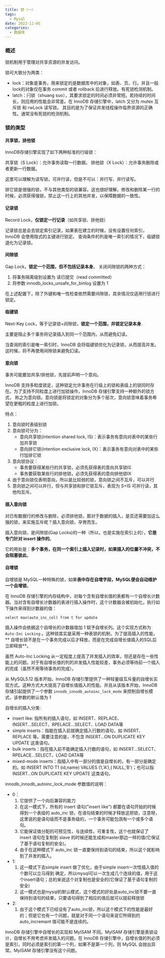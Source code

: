 ```yaml
---
title: 锁（一）
tags:
  - Mysql
date: 2022-11-05
categories:
  - 数据库
---
```


### 概述

锁机制用于管理对共享资源的并发访问。

锁可大致分为两类：

- lock：对象是事务，用来锁定的是数据库中的对象，如表、页、行。并且一般lock的对象仅在事务 commit 或者 rollback 后进行释放。有死锁检测机制。
- latch：闩锁（shuang suo），其要求锁定的时间必须非常短。若持续的时间长，则应用的性能会非常差。在 InnoDB 存储引擎中，latch 又分为
  mutex 互斥锁 和 rwLock 读写锁。
  其目的是为了保证并发线程操作临界资源的正确性。通常没有死锁的检测机制。

### 锁的类型

#### 共享锁，排他锁

InnoDB存储引擎实现了如下两种标准的行级锁：

共享锁（S Lock）：允许事务读取一行数据。
排他锁（X Lock）：允许事务删除或者更新一行数据。

这里可以理解为读写锁，可并行读，但是不可以：并行写、并行读写。

排它锁是很强的锁，不与其他类型的锁兼容。这也很好理解，修改和删除某一行的时候，必须获得强锁，禁止这一行上的其他并发，以保障数据的一致性。

#### 记录锁

Record Lock，**仅锁定一行记录**（如共享锁、排他锁）

记录锁总是会去锁定索引记录，如果表在建立的时候，没有设置任何索引，InnoDB 会使用隐式的主键进行锁定。
查询条件的列是唯一索引的情况下，临键锁退化为记录锁。

#### 间隙锁

Gap Lock，**锁定一个范围，但不包括记录本身**。
关闭间隙锁的两种方式：

1. 将事务隔离级别设置为 读已提交（read committed）
2. 将参数 innodb_locks_unsafe_for_binlog 设置为 1

在上述配置下，除了外键和唯一性检查依然需要间隙锁，其余情况仅适用行锁进行锁定。

#### 临键锁

Next-Key Lock，等于记录锁+间隙锁，**锁定一个范围，并锁定记录本身**.

主要是阻止多个事务将记录插入到同一个范围内，从而避免幻读。

当查询的索引是唯一索引时，InnoDB 会将临键锁优化为记录锁，从而提高并发。这时候，将不再使用间隙锁来避免幻读。

#### 意向锁

事务可能要加共享/排他锁，先提前声明一个意向。

InnoDB 支持多粒度锁定，这种锁定允许事务在行级上的锁和表级上的锁同时存在。为了支持不同粒度上进行加锁操作，InnoDB
存储引擎支持一种额外的锁方式，
称之为意向锁。意向锁是将锁定的对象分为多个层次，意向锁意味着事务希望在更粗的粒度上进行加锁。

特点：

1. 意向锁时表级别锁
2. 意向锁可分为：
    - 意向共享锁(intention shared lock, IS)：表示事务有意向对表中的某些行加共享锁
    - 意向排它锁(intention exclusive lock, IX)：表示事务有意向对表中的某些行加排它锁
3. 意向锁协议：
    - 事务要获得某些行的共享锁，必须先获得表的意向共享锁IS
    - 事务要获取某些行的排他锁，必须先获得表的意向排他锁IX
4. 由于意向锁仅表明意向，所以是比较弱的锁，意向锁之间不互斥，可以并行
5. 意向锁之间可以并行，但与共享锁和排它锁互斥，表现为 S+IS 可并行读，其他均互斥。

#### 插入意向锁

对已有数据行的修改与删除，必须排他锁，那对于数据的插入，是否还需要加这么强的锁，来实施互斥呢？插入意向锁，孕育而生。

插入意向锁，是间隙锁(Gap Locks)的一种（所以，也是实施在索引上的），**它是专门针对 insert 操作的**。

它的用处是：**多个事务，在同一个索引上插入记录时，如果插入的位置不冲突，不会阻塞彼此**。

#### 自增锁

自增锁是 MySQL一种特殊的锁，如果**表中存在自增字段，MySQL便会自动维护一个自增锁**。

在 InnoDB 存储引擎的内存结构中，对每个含有自增长值的表都有一个自增长计数器。当对含有自增长计数器的表进行插入操作时，这个计数器会被初始化，执行如下操作来得到计数器的值：

`select max(auto_inc_col) from t for update`

插入操作会依据这个自增长的计数器值加 1 赋予自增长列。这个实现方式称为 `Auto-Inc Locking`
。这种锁其实是采用一种表锁的机制，为了提高插入的性能，**
自增长锁不是在一个事务完成以后才释放，而是在完成自增长值插入的SQL后立即释放**。

虽然 Auto-Inc Locking 从一定程度上提高了并发插入的效率，但还是存在一些性能上的问题。对于有自增长值的列的并发插入性能较差，事务必须等待前一个插入的完成（虽然不用等待事务的完成）。

从 MySQL5.12 版本开始，InnoDB 存储引擎提供了一种轻量级互斥量的自增长实现方式。这种方式大大提高了自增长值插入的性能。并且从该版本开始，InnoDB
存储引起提供了一个参数 `innodb_innodb_autoinc_lock_mode` 来控制自增长模式，该参数的默认值为 1

自增长的插入分类:

- insert like: 指所有的插入语句，如 INSERT、REPLACE、INSERT...SELECT、RPELACE...SELECT、LOAD DATA等
- simple inserts：指能在插入前就确定插入行数的语句，如 INSERT、REPLACE 等。需要注意的是，不包含 INSERT...ON DUPLICATE KEY
  UPDATE 这类语句。
- bulk inserts：指在插入前不能确定插入行数的语句，如 INSERT...SELECT、RPELACE...SELECT、LOAD DATA等
- mixed-mode inserts：指插入中有一部分的值是自增长的，有一部分是确定的。如 INSERT INTO T1 (id,name) VALUES (1,'A'),(
  NULL,'B')；也可以指 INSERT...ON DUPLICATE KEY UPDATE 这类语句。

innodb_innodb_autoinc_lock_mode 参数值的说明：

- 0：
    1. 它提供了一个向后兼容的能力
    2. 在这一模式下，所有的 insert 语句("insert like") 都要在语句开始的时候得到一个表级的 auto_inc
       锁，在语句结束的时候才释放这把锁，注意呀，这里说的是语句级而不是事务级的，一个事务可能包涵有一个或多个语句。
    3. 它能保证值分配的可预见性，与连续性，可重复性，这个也就保证了 insert 语句在复制到 slave
       的时候还能生成和master那边一样的值(它保证了基于语句复制的安全)。
    4. 由于在这种模式下 auto_inc 锁一直要保持到语句的结束，所以这个就影响到了并发的插入。
- 1:
    1. 这一模式下去simple insert 做了优化，由于simple insert一次性插入值的个数可以立马得到 确定，所以mysql可以一次生成几个连续的值，用于这个insert语句；总的来说这个对复制也是安全的(它保证了基于语句复制的安全)
    2. 这一模式也是mysql的默认模式，这个模式的好处是auto_inc锁不要一直保持到语句的结束，只要语句得到了相应的值后就可以提前释放锁
- 2:
    1. 由于这个模式下已经没有了auto_inc锁，所以这个模式下的性能是最好的；但是它也有一个问题，就是对于同一个语句来说它所得到的
       auto_incremant 值可能不是连续的。

InnoDB 存储引擎中自增长的实现和 MyISAM 不同。MyISAM 存储引擎是表锁设计，自增长不用考虑并发插入的问题。在 InnoDB
存储引擎中，自增长值的列必须是索引，同时必须是索引的第一个列，如果不是第一个列，则 MySQL 会抛出异常。MyISAM 存储引擎没有这个问题。